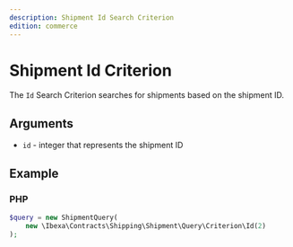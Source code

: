 ```yaml
---
description: Shipment Id Search Criterion
edition: commerce
---
```


# Shipment Id Criterion

The `Id` Search Criterion searches for shipments based on the shipment ID.

## Arguments

- `id` - integer that represents the shipment ID

## Example

### PHP

``` php
$query = new ShipmentQuery(
    new \Ibexa\Contracts\Shipping\Shipment\Query\Criterion\Id(2)
);
```
